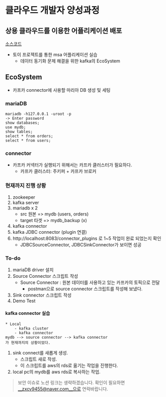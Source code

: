 # 클라우드 개발자 양성과정

## 상용 클라우드를 이용한 어플리케이션 배포
[소스코드](https://github.com/namgonkim/msa-ecommerce-tmax)
* 토이 프로젝트를 통한 msa 어플리케이션 실습
    - 데이터 동기화 문제 해결을 위한 kafka의 EcoSystem


## EcoSystem
* 카프카 connector에 사용할 마리아 DB 생성 및 세팅

### mariaDB
```
mariadb -h127.0.0.1 -uroot -p
-> Enter password
show databases;
use mydb;
show tables;
select * from orders;
select * from users;
```

### connector
* 카프카 커넥터가 실행되기 위해서는 카프카 클러스터가 필요하다.
    - 카프카 클러스터: 주키퍼 + 카프카 브로커


### 현재까지 진행 상황
1. zookeeper
2. kafka server
3. mariadb x 2
    - src 원본 => mydb (users, orders)
    - target 타겟 => mydb_backup (x)
4. kafka connector
5. kafka JDBC connector (plugin 연결)
6. http://localhost:8083/connector_plugins 로 1~5 작업이 완료 되었는지 확인
    - JDBCSourceConnector, JDBCSinkConnector가 보이면 성공

### To-do
1. mariaDB driver 설치
2. Source Connector 스크립트 작성
    * Source Connector : 원본 데이터를 사용하고 있는 카프카의 토픽으로 전달
        - postman으로 source connector 스크립트를 작성해 보냈다.
3. Sink connector 스크립트 작성
4. Demo Test


#### kafka connector 실습
```
* Local
    - kafka cluster
    - kafka connector
mydb --> source connector --> kafka connector
가 현재까지의 상황이었다.
```
1. sink connect를 새롭게 생성.
    - 스크립트 새로 작성.
    - 이 스크립트를 aws의 rds로 옮기는 작업을 진행한다.
2. local pc의 mydb를 aws rds로 복사하는 작업.

> 보안 이슈로 노션 링크는 생략하겠습니다. 확인이 필요하면 __zxcv9455@naver.com__으로 연락바랍니다.